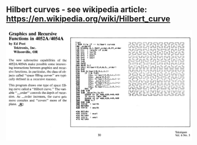 Hilbert curves - see wikipedia article: https://en.wikipedia.org/wiki/Hilbert_curve
---
![Tekniques article](./Hilbert%20curve%20Tekniques%20V6N3.jpg)
